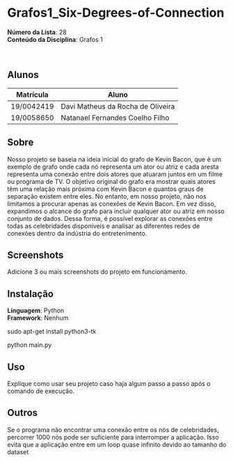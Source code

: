 # Grafos1_Six-Degrees-of-Connection

**Número da Lista**: 28<br>
**Conteúdo da Disciplina**: Grafos 1

<br>

## Alunos
|Matrícula | Aluno |
| -- | -- |
| 19/0042419  |  Davi Matheus da Rocha de Oliveira |
| 19/0058650  |  Natanael Fernandes Coelho Filho |

## Sobre 

Nosso projeto se baseia na ideia inicial do grafo de Kevin Bacon, que é um exemplo de grafo onde cada nó representa um ator ou atriz e cada aresta representa uma conexão entre dois atores que atuaram juntos em um filme ou programa de TV. O objetivo original do grafo era mostrar quais atores têm uma relação mais próxima com Kevin Bacon e quantos graus de separação existem entre eles. No entanto, em nosso projeto, não nos limitamos a procurar apenas as conexões de Kevin Bacon. Em vez disso, expandimos o alcance do grafo para incluir qualquer ator ou atriz em nosso conjunto de dados. Dessa forma, é possível explorar as conexões entre todas as celebridades disponíveis e analisar as diferentes redes de conexões dentro da indústria do entretenimento.

## Screenshots
Adicione 3 ou mais screenshots do projeto em funcionamento.

## Instalação 
**Linguagem**: Python<br>
**Framework**: Nenhum<br>

sudo apt-get install python3-tk

python main.py
## Uso 
Explique como usar seu projeto caso haja algum passo a passo após o comando de execução.

## Outros 
Se o programa não encontrar uma conexão entre os nós de celebridades, percorrer 1000 nós pode ser suficiente para interromper a aplicação. Isso evita que a aplicação entre em um loop quase infinito devido ao tamanho do dataset


